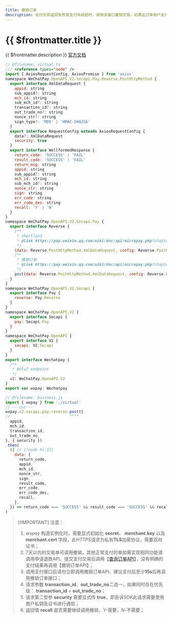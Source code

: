 ```yaml
---
title: 撤销订单
description: 支付交易返回失败或支付系统超时，调用该接口撤销交易。如果此订单用户支付失败，微信支付系统会将此订单关闭；如果用户支付成功，微信支付系统会将此订单资金退还给用户。
---
```


# {{ $frontmatter.title }}

{{ $frontmatter.description }} [官方文档](https://pay.weixin.qq.com/wiki/doc/api/micropay.php?chapter=9_11&index=3)

```js twoslash
// @filename: virtual.ts
/// <reference types="node" />
import { AxiosRequestConfig, AxiosPromise } from 'axios'
namespace WeChatPay.OpenAPI.V2.Secapi.Pay.Reverse.PostHttpMethod {
  export interface XmlDataRequest {
    appid: string
    sub_appid?: string
    mch_id: string
    sub_mch_id?: string
    transaction_id?: string
    out_trade_no?: string
    nonce_str?: string
    sign_type?: 'MD5' | 'HMAC-SHA256'
  }
  export interface RequestConfig extends AxiosRequestConfig {
    data?: XmlDataRequest
    security: true
  }
  export interface WellformedResponse {
    return_code: 'SUCCESS' | 'FAIL'
    result_code: 'SUCCESS' | 'FAIL'
    return_msg: string
    appid: string
    sub_appid?: string
    mch_id: string
    sub_mch_id?: string
    nonce_str: string
    sign: string
    err_code: string
    err_code_des: string
    recall: 'Y' | 'N'
  }
}
namespace WeChatPay.OpenAPI.V2.Secapi.Pay {
  export interface Reverse {
    /**
     * shortland
     * @link https://pay.weixin.qq.com/wiki/doc/api/micropay.php?chapter=9_11&index=3
     */
    (data: Reverse.PostHttpMethod.XmlDataRequest, config: Reverse.PostHttpMethod.RequestConfig): AxiosPromise<Reverse.PostHttpMethod.WellformedResponse>
    /**
     * 撤销订单
     * @link https://pay.weixin.qq.com/wiki/doc/api/micropay.php?chapter=9_11&index=3
     */
    post(data: Reverse.PostHttpMethod.XmlDataRequest, config: Reverse.PostHttpMethod.RequestConfig): AxiosPromise<Reverse.PostHttpMethod.WellformedResponse>
  }
}
namespace WeChatPay.OpenAPI.V2.Secapi {
  export interface Pay {
    reverse: Pay.Reverse
  }
}
namespace WeChatPay.OpenAPI.V2 {
  export interface Secapi {
    pay: Secapi.Pay
  }
}
namespace WeChatPay.OpenAPI {
  export interface V2 {
    secapi: V2.Secapi
  }
}
export interface Wechatpay {
  /**
   * APIv2 endpoint
   */
  v2: WeChatPay.OpenAPI.V2
}
export var wxpay: Wechatpay

// @filename: business.js
import { wxpay } from './virtual'
// ---cut---
wxpay.v2.secapi.pay.reverse.post({
//                          ^^^^
  appid,
  mch_id,
  transaction_id,
  out_trade_no,
}, { security })
.then(
  ({ // [!code hl:13]
    data: {
      return_code,
      appid,
      mch_id,
      nonce_str,
      sign,
      result_code,
      err_code,
      err_code_des,
      recall,
    },
  }) => return_code === 'SUCCESS' && result_code === 'SUCCESS' && recall === 'N'
)
```

> [!IMPORTANT] 注意：
> 1. *wxpay* 构造实例化时，需要显式初始化 **secret**、 **merchant.key** 以及 **merchant.cert** 字段，此*HTTPS*请求为私有**TLS**加密协议，需要双向证书；
> 2. 7天以内的交易单可调用撤销，其他正常支付的单如需实现相同功能请调用申请退款API。提交支付交易后调用【[查询订单API](/openapi/v2/pay/orderquery)】，没有明确的支付结果再调用【撤销订单API】；
> 3. 调用支付接口后请勿立即调用撤销订单API，建议支付后至少**15s**后再调用撤销订单接口；
> 4. 请求参数 **transaction_id**、**out_trade_no**二选一，如果同时存在优先级： **transaction_id** > **out_trade_no**；
> 5. 请求第二型参 **security** 需要显式传 **true**，即告诉SDK此请求需要使用商户私钥及证书进行通信；
> 6. 返回值 **recall** 是否需要继续调用撤销，Y-需要，N-不需要；